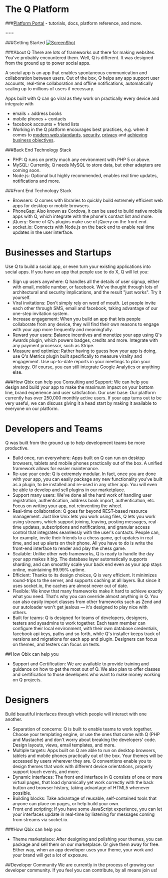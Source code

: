 The Q Platform
===

###[Platform Portal](http://platform.qbix.com) - tutorials, docs, platform reference, and more.

===

###Getting Started
[![ScreenShot](https://i.vimeocdn.com/video/483865734_960.jpg)](https://vimeo.com/101967404)

###About Q
There are lots of frameworks out there for making websites. You've probably encountered them. Well, Q is different. It was designed from the ground up to power social apps.

A social app is an app that enables spontaneous communication and collaboration between users.
Out of the box, Q helps any app support user accounts, real-time collaboration and offline notifications, automatically scaling up to millions of users if necessary.

Apps built with Q can go viral as they work on practically every device and integrate with

* emails + address books
* mobile phones + contacts
* facebook accounts + friend lists
* Working in the Q platform encourages best practices, e.g. when it comes to [modern web standards](http://platform.qbix.com/welcome/developers), [security](https://www.owasp.org/index.php/Main_Page), [privacy](http://platform.qbix.com/guide/access) and [achieving business objectives](http://platform.qbix.com/welcome/business).

###Back End Technology Stack
* PHP: Q runs on pretty much any environment with PHP 5 or above.
* MySQL: Currently, Q needs MySQL to store data, but other adapters are coming soon.
* Node.js: Optional but highly recommended, enables real time updates, notifications and more.

###Front End Technology Stack
* Browsers: Q comes with libraries to quickly build extremely efficient web apps for desktop or mobile browsers.
* PhoneGap: Also known as Cordova, it can be used to build native mobile apps with Q, which integrate with the phone's contact list and more.
* jQuery: Some of Q's plugins make use of jQuery on the front end.
* socket.io: Connects with Node.js on the back end to enable real time updates in the user interface.

Businesses and Startups
===

Use Q to build a social app, or even turn your existing applications into social apps. If you have an app that people use to do X, Q will let you:

* Sign up users anywhere: Q handles all the details of user signup, either with email, mobile number, or facebook. We've thought through lots of architectural and security implications, and the result "just works". Try it yourself.
* Viral invitations: Don't simply rely on word of mouth. Let people invite each other through SMS, email and facebook, taking advantage of our one-step invitation system.
* Increase engagement: When you build an app that lets people collaborate from any device, they will find their own reasons to engage with your app more frequently and meaningfully.
* Reward your users: Balance incentives and monetize your app using Q's Awards plugin, which powers badges, credits and more. Integrate with any payment processor, such as Stripe.
* Measure and optimize: Rather having to guess how your app is doing, use Q's Metrics plugin built specifically to measure virality and engagement. Use up-to-date reports in your meetings to plan your strategy. Of course, you can still integrate Google Analytics or anything else.

###How Qbix can help you
Consulting and Support: We can help you design and build your app to make the maximum impact on your bottom line, brand experience and user satisfaction.
Our user base: Our platform currently has over 250,000 monthly active users. If your app turns out to be very useful, we can discuss giving it a head start by making it available to everyone on our platform.

Developers and Teams
===

Q was built from the ground up to help development teams be more productive.

* Build once, run everywhere: Apps built on Q can run on desktop browsers, tablets and mobile phones practically out of the box. A unified framework allows for easier maintenance.
* Re-use your code: Q is extremely modular. In fact, once you are done with your app, you can easily package any new functionality you've built as a plugin, to be installed and re-used in any other app. You will even be able to develop and sell plugins in our marketplace.
* Support many users: We've done all the hard work of handling user registration, authentication, address book import, authentication, etc. Focus on writing your app, not reinventing the wheel.
* Real-time collaboration: Q goes far beyond REST-based resource management. Just like Unix lets you work using files, Q lets you work using streams, which support joining, leaving, posting messages, real-time updates, subscriptions and notifications, and granular access control that integrates seamlessly with the user's contacts. People can, for example, invite their friends to a chess game, get updates in real time, and set up alerts on their phone. All you have to do is write the front-end interface to render and play the chess game.
* Scalable: Unlike other web frameworks, Q is ready to handle the day your app makes it big. The database layer automatically supports sharding, and can smoothly scale your back end even as your app stays online, maintaining 99.99% uptime.
* Efficient: Thanks to its design choices, Q is very efficient. It minimizes round-trips to the server, and supports caching at all layers. But since it uses socket.io, the caches are almost never out of date.
* Flexible: We know that many frameworks make it hard to achieve exactly what you need. That's why you can override almost anything in Q. You can also easily import classes from other frameworks such as Zend and our autoloader won't get jealous — it's designed to play nice with others.
* Built for teams: Q is designed for teams of developers, designers, testers and sysadmins to work together. Each team member can configure their local environment, with their own database credentials, facebook api keys, paths and so forth, while Q's installer keeps track of versions and migrations for each app and plugin. Designers can focus on themes, and testers can focus on tests.

##How Qbix can help you
* Support and Certification: We are available to provide training and guidance on how to get the most out of Q. We also plan to offer classes and certification to those developers who want to make money working on Q projects.

Designers
===

Build beautiful interfaces through which people will interact with one another.

* Separation of concerns: Q is built to enable teams to work together. Choose your templating engine, or use the ones that come with Q (PHP and Mustache) and don't worry about breaking the developers' code. Design layouts, views, email templates, and more.
* Multiple targets: Apps built on Q are able to run on desktop browsers, tablets and mobile phones practically out of the box. Your themes will be accessed by users wherever they are. Q conventions enable you to design themes that work with different device orientations, properly support touch events, and more.
* Dynamic interfaces: The front end interface in Q consists of one or more virtual pages, that load dynamically yet work correctly with the back button and browser history, taking advantage of HTML5 whenever possible.
* Building blocks: Take advantage of reusable, self-contained tools that anyone can place on pages, or help build your own.
* Front end scripting: If you have some JavaScript experience, you can let your interfaces update in real-time by listening for messages coming from streams via socket.io.

###How Qbix can help you
* Theme marketplace: After designing and polishing your themes, you can package and sell them on our marketplace. Or give them away for free. Either way, when an app developer uses your theme, your work and your brand will get a lot of exposure.

##Developer Community
We are currently in the process of growing our developer community. If you feel you can contribute, by all means join us!